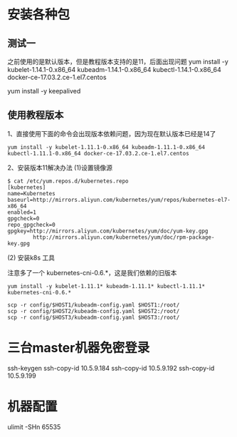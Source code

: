 # 安装各种包

## 测试一
之前使用的是默认版本，但是教程版本支持的是11，后面出现问题
yum install -y kubelet-1.14.1-0.x86_64 kubeadm-1.14.1-0.x86_64 kubectl-1.14.1-0.x86_64 docker-ce-17.03.2.ce-1.el7.centos

yum install -y keepalived


## 使用教程版本

1、直接使用下面的命令会出现版本依赖问题，因为现在默认版本已经是14了
```
yum install -y kubelet-1.11.1-0.x86_64 kubeadm-1.11.1-0.x86_64 kubectl-1.11.1-0.x86_64 docker-ce-17.03.2.ce-1.el7.centos
```

2、安装版本11解决办法
(1)设置镜像源

```
$ cat /etc/yum.repos.d/kubernetes.repo
[kubernetes]
name=Kubernetes
baseurl=http://mirrors.aliyun.com/kubernetes/yum/repos/kubernetes-el7-x86_64
enabled=1
gpgcheck=0
repo_gpgcheck=0
gpgkey=http://mirrors.aliyun.com/kubernetes/yum/doc/yum-key.gpg
        http://mirrors.aliyun.com/kubernetes/yum/doc/rpm-package-key.gpg
```

(2) 安装k8s 工具

注意多了一个 kubernetes-cni-0.6.*，这是我们依赖的旧版本
```
yum install -y kubelet-1.11.1* kubeadm-1.11.1* kubectl-1.11.1* kubernetes-cni-0.6.*
```



```
scp -r config/$HOST1/kubeadm-config.yaml $HOST1:/root/
scp -r config/$HOST2/kubeadm-config.yaml $HOST2:/root/
scp -r config/$HOST3/kubeadm-config.yaml $HOST3:/root/
```





# 三台master机器免密登录

ssh-keygen
ssh-copy-id 10.5.9.184
ssh-copy-id 10.5.9.192
ssh-copy-id 10.5.9.199

# 机器配置
ulimit -SHn 65535

